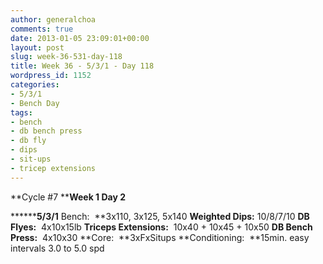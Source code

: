 ```yaml
---
author: generalchoa
comments: true
date: 2013-01-05 23:09:01+00:00
layout: post
slug: week-36-531-day-118
title: Week 36 - 5/3/1 - Day 118
wordpress_id: 1152
categories:
- 5/3/1
- Bench Day
tags:
- bench
- db bench press
- db fly
- dips
- sit-ups
- tricep extensions
---
```


**Cycle #7
****Week 1 Day 2**

********5/3/1** Bench:  **3x110, 3x125, 5x140
**Weighted Dips:** 10/8/7/10
**DB Flyes:**  4x10x15lb
**Triceps Extensions:**  10x40 + 10x45 + 10x50
**DB Bench Press:**  4x10x30
**Core:  **3xFxSitups
**Conditioning:  **15min. easy intervals 3.0 to 5.0 spd
